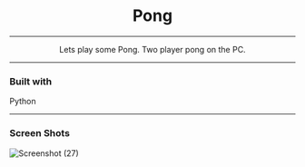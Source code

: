 <h1 align="center">Pong</h1>

<hr/>

<p align="center">Lets play some Pong. Two player pong on the PC.</p>

<hr/>

<h3>Built with</h3>

<p>
  Python <br/>
</p>

<hr/>

<h3>Screen Shots</h3>

![Screenshot (27)](https://user-images.githubusercontent.com/89613492/168870178-4fe96bd4-eacc-43cc-bb58-85ef0e6afa64.png)
